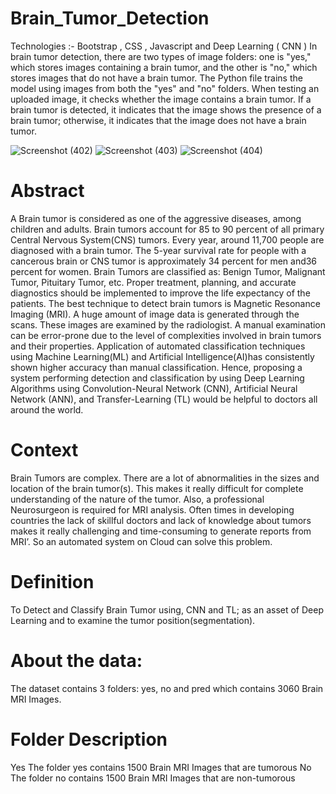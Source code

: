 ﻿# Brain_Tumor_Detection
Technologies :- Bootstrap , CSS , Javascript and Deep Learning ( CNN )
In brain tumor detection, there are two types of image folders: one is "yes," which stores images 
containing a brain tumor, and the other is "no," which stores images that do not have a brain tumor. The 
Python file trains the model using images from both the "yes" and "no" folders. When testing an uploaded 
image, it checks whether the image contains a brain tumor. If a brain tumor is detected, it indicates that 
the image shows the presence of a brain tumor; otherwise, it indicates that the image does not have a 
brain tumor.

![Screenshot (402)](https://github.com/OM-TRIPATHI1513/Brain_Tumor_Detection/assets/90430815/18dfe479-8e9b-4085-9582-e73986fd78d8)
![Screenshot (403)](https://github.com/OM-TRIPATHI1513/Brain_Tumor_Detection/assets/90430815/e6d55809-0134-438a-9de5-9613f0d26da1)
![Screenshot (404)](https://github.com/OM-TRIPATHI1513/Brain_Tumor_Detection/assets/90430815/2b9666e3-6e67-4399-abf7-9dd53f497740)

# Abstract
A Brain tumor is considered as one of the aggressive diseases, among children and adults. Brain tumors account for 85 to 90 percent of all primary Central Nervous System(CNS) tumors. Every year, around 11,700 people are diagnosed with a brain tumor. The 5-year survival rate for people with a cancerous brain or CNS tumor is approximately 34 percent for men and36 percent for women. Brain Tumors are classified as: Benign Tumor, Malignant Tumor, Pituitary Tumor, etc. Proper treatment, planning, and accurate diagnostics should be implemented to improve the life expectancy of the patients. The best technique to detect brain tumors is Magnetic Resonance Imaging (MRI). A huge amount of image data is generated through the scans. These images are examined by the radiologist. A manual examination can be error-prone due to the level of complexities involved in brain tumors and their properties.
Application of automated classification techniques using Machine Learning(ML) and Artificial Intelligence(AI)has consistently shown higher accuracy than manual classification. Hence, proposing a system performing detection and classification by using Deep Learning Algorithms using Convolution-Neural Network (CNN), Artificial Neural Network (ANN), and Transfer-Learning (TL) would be helpful to doctors all around the world.

# Context
Brain Tumors are complex. There are a lot of abnormalities in the sizes and location of the brain tumor(s). This makes it really difficult for complete understanding of the nature of the tumor. Also, a professional Neurosurgeon is required for MRI analysis. Often times in developing countries the lack of skillful doctors and lack of knowledge about tumors makes it really challenging and time-consuming to generate reports from MRI’. So an automated system on Cloud can solve this problem.

# Definition
To Detect and Classify Brain Tumor using, CNN and TL; as an asset of Deep Learning and to examine the tumor position(segmentation).

# About the data:
The dataset contains 3 folders: yes, no and pred which contains 3060 Brain MRI Images.

# Folder	Description
Yes	The folder yes contains 1500 Brain MRI Images that are tumorous
No	The folder no contains 1500 Brain MRI Images that are non-tumorous
